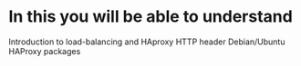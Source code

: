 # In this you will be able to understand

Introduction to load-balancing and HAproxy
HTTP header
Debian/Ubuntu HAProxy packages
